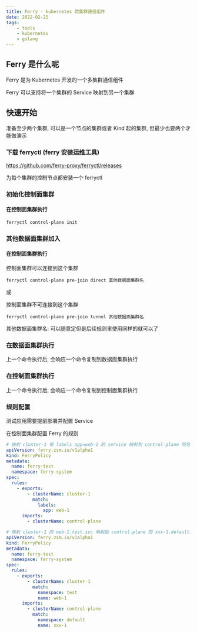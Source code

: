 ```yaml
---
title: Ferry - kubernetes 跨集群通信组件
date: 2022-02-25
tags: 
    - tools
    - kubernetes
    - golang
---
```


## Ferry 是什么呢

Ferry 是为 Kubernetes 开发的一个多集群通信组件

Ferry 可以支持将一个集群的 Service 映射到另一个集群

## 快速开始

准备至少两个集群, 可以是一个节点的集群或者 Kind 起的集群, 但最少也要两个才能做演示
### 下载 ferryctl (ferry 安装运维工具)

https://github.com/ferry-proxy/ferryctl/releases

为每个集群的控制节点都安装一个 ferryctl
### 初始化控制面集群
#### 在控制面集群执行
``` bash
ferryctl control-plane init
```

### 其他数据面集群加入
#### 在控制面集群执行

控制面集群可以连接到这个集群

```
ferryctl control-plane pre-join direct 其他数据面集群名
```
或

控制面集群不可连接到这个集群
```
ferryctl control-plane pre-join tunnel 其他数据面集群名
```

其他数据面集群名: 可以随意定但是后续规则里使用同样的就可以了

### 在数据面集群执行
上一个命令执行后, 会响应一个命令复制到数据面集群执行



### 在控制面集群执行
上一个命令执行后, 会响应一个命令复制到控制面集群执行

### 规则配置

测试应用需要提前部署并配置 Service

在控制面集群配置 Ferry 的规则
``` yaml
# 映射 cluster-1 带 labels app=web-1 的 service 映射到 control-plane 同名 service
apiVersion: ferry.zsm.io/v1alpha1
kind: FerryPolicy
metadata:
  name: ferry-test
  namespace: ferry-system
spec:
  rules:
    - exports:
        - clusterName: cluster-1
          match:
            labels:
              app: web-1
      imports:
        - clusterName: control-plane
```


``` yaml
# 映射 cluster-1 的 web-1.test.svc 映射到 control-plane 的 xxx-1.default.svc
apiVersion: ferry.zsm.io/v1alpha1
kind: FerryPolicy
metadata:
  name: ferry-test
  namespace: ferry-system
spec:
  rules:
    - exports:
        - clusterName: cluster-1
          match:
            namespace: test
            name: web-1
      imports:
        - clusterName: control-plane
          match:
            namespace: default
            name: xxx-1
```


